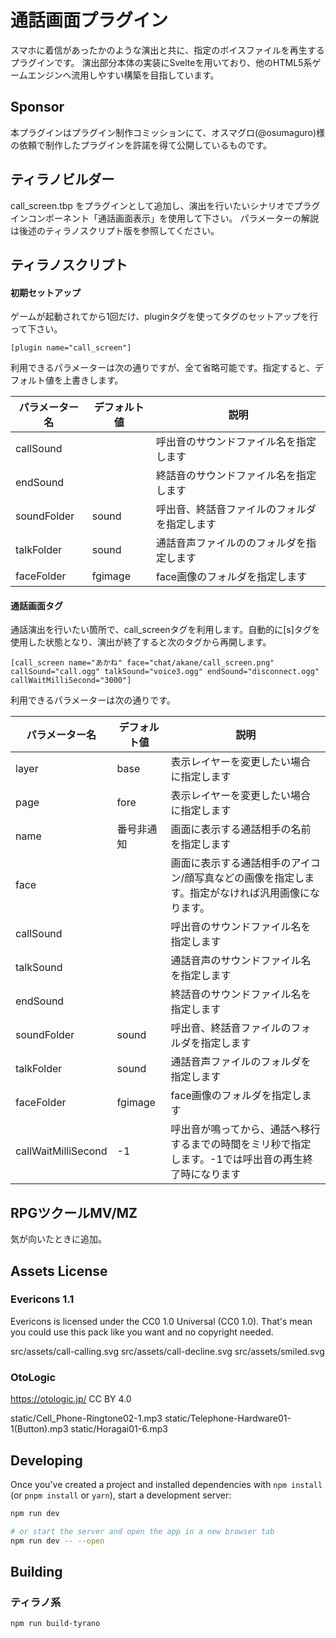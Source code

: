 # 通話画面プラグイン
スマホに着信があったかのような演出と共に、指定のボイスファイルを再生するプラグインです。
演出部分本体の実装にSvelteを用いており、他のHTML5系ゲームエンジンへ流用しやすい構築を目指しています。

## Sponsor
本プラグインはプラグイン制作コミッションにて、オスマグロ(@osumaguro)様の依頼で制作したプラグインを許諾を得て公開しているものです。

## ティラノビルダー
call_screen.tbp をプラグインとして追加し、演出を行いたいシナリオでプラグインコンポーネント「通話画面表示」を使用して下さい。
パラメーターの解説は後述のティラノスクリプト版を参照してください。

## ティラノスクリプト
#### 初期セットアップ
ゲームが起動されてから1回だけ、pluginタグを使ってタグのセットアップを行って下さい。

```
[plugin name="call_screen"]
```

利用できるパラメーターは次の通りですが、全て省略可能です。指定すると、デフォルト値を上書きします。

| パラメーター名      | デフォルト値 | 説明                                         |
|---------------------|--------------|----------------------------------------------|
| callSound           |              | 呼出音のサウンドファイル名を指定します       |
| endSound            |              | 終話音のサウンドファイル名を指定します       |
| soundFolder         | sound        | 呼出音、終話音ファイルのフォルダを指定します |
| talkFolder          | sound        | 通話音声ファイルののフォルダを指定します     |
| faceFolder          | fgimage      | face画像のフォルダを指定します               |


#### 通話画面タグ
通話演出を行いたい箇所で、call_screenタグを利用します。自動的に[s]タグを使用した状態となり、演出が終了すると次のタグから再開します。

```
[call_screen name="あかね" face="chat/akane/call_screen.png" callSound="call.ogg" talkSound="voice3.ogg" endSound="disconnect.ogg" callWaitMilliSecond="3000"]
```

利用できるパラメーターは次の通りです。

| パラメーター名      | デフォルト値 | 説明                                                                                                   |
|---------------------|--------------|--------------------------------------------------------------------------------------------------------|
| layer               | base         | 表示レイヤーを変更したい場合に指定します                                                               |
| page                | fore         | 表示レイヤーを変更したい場合に指定します                                                               |
| name                | 番号非通知   | 画面に表示する通話相手の名前を指定します                                                               |
| face                |              | 画面に表示する通話相手のアイコン/顔写真などの画像を指定します。指定がなければ汎用画像になります。      |
| callSound           |              | 呼出音のサウンドファイル名を指定します                                                                 |
| talkSound           |              | 通話音声のサウンドファイル名を指定します                                                               |
| endSound            |              | 終話音のサウンドファイル名を指定します                                                                 |
| soundFolder         | sound        | 呼出音、終話音ファイルのフォルダを指定します                                                           |
| talkFolder          | sound        | 通話音声ファイルのフォルダを指定します                                                                 |
| faceFolder          | fgimage      | face画像のフォルダを指定します                                                                         |
| callWaitMilliSecond | -1           | 呼出音が鳴ってから、通話へ移行するまでの時間をミリ秒で指定します。-1では呼出音の再生終了時になります   |

## RPGツクールMV/MZ
気が向いたときに追加。

## Assets License

### Evericons 1.1
Evericons is licensed under the CC0 1.0 Universal (CC0 1.0).
That's mean you could use this pack like you want and no copyright needed.

src/assets/call-calling.svg
src/assets/call-decline.svg
src/assets/smiled.svg

### OtoLogic
https://otologic.jp/ CC BY 4.0

static/Cell_Phone-Ringtone02-1.mp3
static/Telephone-Hardware01-1(Button).mp3
static/Horagai01-6.mp3

## Developing

Once you've created a project and installed dependencies with `npm install` (or `pnpm install` or `yarn`), start a development server:
```bash
npm run dev

# or start the server and open the app in a new browser tab
npm run dev -- --open
```

## Building

### ティラノ系

```bash
npm run build-tyrano
```

